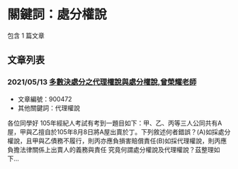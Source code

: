 # 關鍵詞：處分權說

包含 1 篇文章

## 文章列表

### 2021/05/13 [多數決處分之代理權說與處分權說,曾榮耀老師](../../articles/900472_%E5%A4%9A%E6%95%B8%E6%B1%BA%E8%99%95%E5%88%86%E4%B9%8B%E4%BB%A3%E7%90%86%E6%AC%8A%E8%AA%AA%E8%88%87%E8%99%95%E5%88%86%E6%AC%8A%E8%AA%AA%2C%E6%9B%BE%E6%A6%AE%E8%80%80%E8%80%81%E5%B8%AB.md)
- 文章編號：900472
- 其他關鍵詞：代理權說

各位同學好 105年經紀人考試有考到一題目如下：甲、乙、丙等三人公同共有A屋，甲與乙擅自於105年8月8日將A屋出賣於丁。下列敘述何者錯誤？(A)如採處分權說，且甲與乙債務不履行，則丙亦應負損害賠償責任(B)如採代理權說，則丙應負擔法律關係上出賣人的義務與責任 究竟何謂處分權說及代理權說？茲整理如下...
